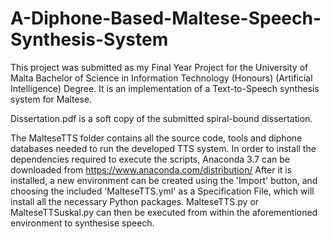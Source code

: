# A-Diphone-Based-Maltese-Speech-Synthesis-System
This project was submitted as my Final Year Project for the University of Malta Bachelor of Science in Information Technology (Honours) (Artificial Intelligence) Degree. It is an implementation of a Text-to-Speech synthesis system for Maltese.

Dissertation.pdf is a soft copy of the submitted spiral-bound dissertation.

The MalteseTTS folder contains all the source code, tools and diphone databases needed to run the developed TTS system.
In order to install the dependencies required to execute the scripts, Anaconda 3.7 can be downloaded from https://www.anaconda.com/distribution/
After it is installed, a new environment can be created using the 'Import' button, and choosing the included 'MalteseTTS.yml'
as a Specification File, which will install all the necessary Python packages.
MalteseTTS.py or MalteseTTSuskal.py can then be executed from within the aforementioned environment to synthesise speech.
